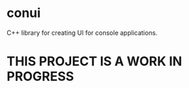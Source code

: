 # conui
C++ library for creating UI for console applications.

# THIS PROJECT IS A WORK IN PROGRESS
